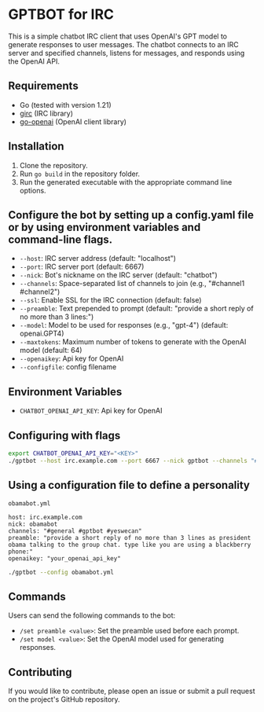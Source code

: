 # GPTBOT for IRC

This is a simple chatbot IRC client that uses OpenAI's GPT model to generate responses to user messages. The chatbot connects to an IRC server and specified channels, listens for messages, and responds using the OpenAI API.

## Requirements

- Go (tested with version 1.21)
- [girc](https://github.com/lrstanley/girc) (IRC library)
- [go-openai](https://github.com/sashabaranov/go-openai) (OpenAI client library)

## Installation

1. Clone the repository.
2. Run `go build` in the repository folder.
3. Run the generated executable with the appropriate command line options.

## Configure the bot by setting up a config.yaml file or by using environment variables and command-line flags. 

- `--host`: IRC server address (default: "localhost")
- `--port`: IRC server port (default: 6667)
- `--nick`: Bot's nickname on the IRC server (default: "chatbot")
- `--channels`: Space-separated list of channels to join (e.g., "#channel1 #channel2")
- `--ssl`: Enable SSL for the IRC connection (default: false)
- `--preamble`: Text prepended to prompt (default: "provide a short reply of no more than 3 lines:")
- `--model`: Model to be used for responses (e.g., "gpt-4") (default: openai.GPT4)
- `--maxtokens`:  Maximum number of tokens to generate with the OpenAI model (default: 64)
- `--openaikey`: Api key for OpenAI 
- `--configfile`: config filename

## Environment Variables

- `CHATBOT_OPENAI_API_KEY`: Api key for OpenAI 

## Configuring with flags
```bash
export CHATBOT_OPENAI_API_KEY="<KEY>"
./gptbot --host irc.example.com --port 6667 --nick gptbot --channels "#general #gptbot"  
```

## Using a configuration file to define a personality

`obamabot.yml`
```
host: irc.example.com
nick: obamabot
channels: "#general #gptbot #yeswecan"
preamble: "provide a short reply of no more than 3 lines as president obama talking to the group chat. type like you are using a blackberry phone:"
openaikey: "your_openai_api_key"
```

```bash
./gptbot --config obamabot.yml
```

## Commands

Users can send the following commands to the bot:

- `/set preamble <value>`: Set the preamble used before each prompt.
- `/set model <value>`: Set the OpenAI model used for generating responses.

## Contributing

If you would like to contribute, please open an issue or submit a pull request on the project's GitHub repository.
